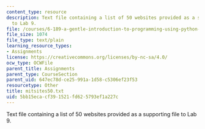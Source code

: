 ```yaml
---
content_type: resource
description: Text file containing a list of 50 websites provided as a supporting file
  to Lab 9.
file: /courses/6-189-a-gentle-introduction-to-programming-using-python-january-iap-2008/5bb15ecacf391521fd625793ef1a227c_mitsites50.txt
file_size: 1074
file_type: text/plain
learning_resource_types:
- Assignments
license: https://creativecommons.org/licenses/by-nc-sa/4.0/
ocw_type: OCWFile
parent_title: Assignments
parent_type: CourseSection
parent_uid: 647ec78d-ce25-991a-1d58-c5306ef23f53
resourcetype: Other
title: mitsites50.txt
uid: 5bb15eca-cf39-1521-fd62-5793ef1a227c
---
```

Text file containing a list of 50 websites provided as a supporting file to Lab 9.